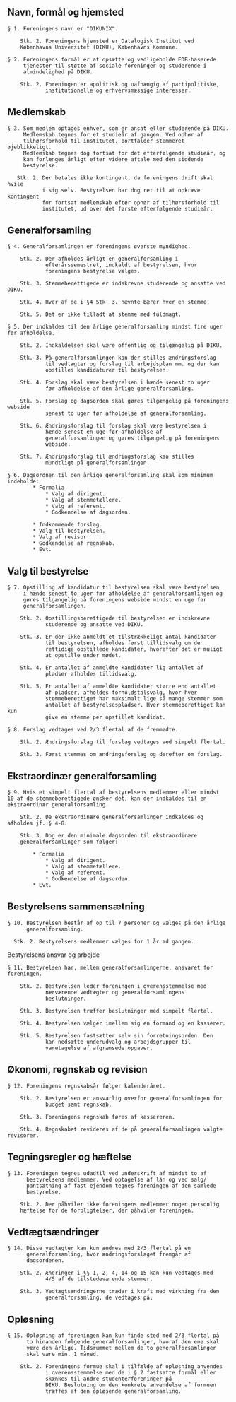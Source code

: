 ## Navn, formål og hjemsted

    § 1. Foreningens navn er "DIKUNIX".

        Stk. 2. Foreningens hjemsted er Datalogisk Institut ved
        Københavns Universitet (DIKU), Københavns Kommune.

    § 2. Foreningens formål er at opsætte og vedligeholde EDB-baserede
         tjenester til støtte af sociale foreninger og studerende i
         almindelighed på DIKU.

        Stk. 2. Foreningen er apolitisk og uafhængig af partipolitiske,
                institutionelle og erhvervsmæssige interesser.

## Medlemskab

    § 3. Som medlem optages enhver, som er ansat eller studerende på DIKU.
         Medlemskab tegnes for et studieår af gangen. Ved ophør af
         tilhørsforhold til institutet, bortfalder stemmeret øjeblikkeligt.
         Medlemskab tegnes dog fortsat for det efterfølgende studieår, og
         kan forlænges årligt efter videre aftale med den siddende
         bestyrelse.

       Stk. 2. Der betales ikke kontingent, da foreningens drift skal hvile
               i sig selv. Bestyrelsen har dog ret til at opkræve kontingent
               for fortsat medlemskab efter ophør af tilhørsforhold til
               institutet, ud over det første efterfølgende studieår.

## Generalforsamling

    § 4. Generalforsamlingen er foreningens øverste myndighed.

        Stk. 2. Der afholdes årligt en generalforsamling i
                efterårssemestret, indkaldt af bestyrelsen, hvor
                foreningens bestyrelse vælges.

        Stk. 3. Stemmeberettigede er indskrevne studerende og ansatte ved DIKU.

        Stk. 4. Hver af de i §4 Stk. 3. nævnte bærer hver en stemme.

        Stk. 5. Det er ikke tilladt at stemme med fuldmagt.

    § 5. Der indkaldes til den årlige generalforsamling mindst fire uger før afholdelse.

        Stk. 2. Indkaldelsen skal være offentlig og tilgængelig på DIKU.

        Stk. 3. På generalforsamlingen kan der stilles ændringsforslag
                til vedtægter og forslag til arbejdsplan mm. og der kan
                opstilles kandidaturer til bestyrelsen.

        Stk. 4. Forslag skal være bestyrelsen i hænde senest to uger
                før afholdelse af den årlige generalforsamling.

        Stk. 5. Forslag og dagsorden skal gøres tilgængelig på foreningens webside
                senest to uger før afholdelse af generalforsamling.

        Stk. 6. Ændringsforslag til forslag skal være bestyrelsen i
                hænde senest en uge før afholdelse af
                generalforsamlingen og gøres tilgængelig på foreningens
                webside.

        Stk. 7. Ændringsforslag til ændringsforslag kan stilles
                mundtligt på generalforsamlingen.

    § 6. Dagsordnen til den årlige generalforsamling skal som minimum indeholde:
            * Formalia
                * Valg af dirigent.
                * Valg af stemmetællere.
                * Valg af referent.
                * Godkendelse af dagsorden.

            * Indkommende forslag.
            * Valg til bestyrelsen.
            * Valg af revisor
            * Godkendelse af regnskab.
            * Evt.

## Valg til bestyrelse

    § 7. Opstilling af kandidatur til bestyrelsen skal være bestyrelsen
         i hænde senest to uger før afholdelse af generalforsamlingen og
         gøres tilgængelig på foreningens webside mindst en uge før
         generalforsamlingen.

        Stk. 2. Opstillingsberettigede til bestyrelsen er indskrevne
                studerende og ansatte ved DIKU.

        Stk. 3. Er der ikke anmeldt et tilstrækkeligt antal kandidater
                til bestyrelsen, afholdes først tillidsvalg om de
                rettidige opstillede kandidater, hvorefter det er muligt
                at opstille under mødet.

        Stk. 4. Er antallet af anmeldte kandidater lig antallet af
                pladser afholdes tillidsvalg.

        Stk. 5. Er antallet af anmeldte kandidater større end antallet
                af pladser, afholdes forholdstalsvalg, hvor hver
                stemmeberettiget har maksimalt lige så mange stemmer som
                antallet af bestyrelsespladser. Hver stemmeberettiget kan kun
                give en stemme per opstillet kandidat.

    § 8. Forslag vedtages ved 2/3 flertal af de fremmødte.

        Stk. 2. Ændringsforslag til forslag vedtages ved simpelt flertal.

        Stk. 3. Først stemmes om ændringsforslag og derefter om forslag.

## Ekstraordinær generalforsamling

    § 9. Hvis et simpelt flertal af bestyrelsens medlemmer eller mindst
    10 af de stemmeberettigede ønsker det, kan der indkaldes til en
    ekstraordinær generalforsamling.

        Stk. 2. De ekstraordinære generalforsamlinger indkaldes og afholdes jf. § 4-8.

        Stk. 3. Dog er den minimale dagsorden til ekstraordinære
        generalforsamlinger som følger:

            * Formalia
                * Valg af dirigent.
                * Valg af stemmetællere.
                * Valg af referent.
                * Godkendelse af dagsorden.
            * Evt.

## Bestyrelsens sammensætning

    § 10. Bestyrelsen består af op til 7 personer og vælges på den årlige
          generalforsamling.

      Stk. 2. Bestyrelsens medlemmer vælges for 1 år ad gangen.

Bestyrelsens ansvar og arbejde

    § 11. Bestyrelsen har, mellem generalforsamlingerne, ansvaret for foreningen.

        Stk. 2. Bestyrelsen leder foreningen i overensstemmelse med
                nærværende vedtægter og generalforsamlingens
                beslutninger.

        Stk. 3. Bestyrelsen træffer beslutninger med simpelt flertal.

        Stk. 4. Bestyrelsen vælger imellem sig en formand og en kasserer.

        Stk. 5. Bestyrelsen fastsætter selv sin forretningsorden. Den
                kan nedsætte underudvalg og arbejdsgrupper til
                varetagelse af afgrænsede opgaver.

## Økonomi, regnskab og revision

    § 12. Foreningens regnskabsår følger kalenderåret.

        Stk. 2. Bestyrelsen er ansvarlig overfor generalforsamlingen for
                budget samt regnskab.

        Stk. 3. Foreningens regnskab føres af kassereren.

        Stk. 4. Regnskabet revideres af de på generalforsamlingen valgte revisorer.

## Tegningsregler og hæftelse

    § 13. Foreningen tegnes udadtil ved underskrift af mindst to af
          bestyrelsens medlemmer. Ved optagelse af lån og ved salg/
          pantsætning af fast ejendom tegnes foreningen af den samlede
          bestyrelse.

        Stk. 2. Der påhviler ikke foreningens medlemmer nogen personlig
        hæftelse for de forpligtelser, der påhviler foreningen.

## Vedtægtsændringer

    § 14. Disse vedtægter kan kun ændres med 2/3 flertal på en
          generalforsamling, hvor ændringsforslaget fremgår af
          dagsordenen.

        Stk. 2. Ændringer i §§ 1, 2, 4, 14 og 15 kan kun vedtages med
                4/5 af de tilstedeværende stemmer.

        Stk. 3. Vedtægtsændringerne træder i kraft med virkning fra den
                generalforsamling, de vedtages på.

## Opløsning

    § 15. Opløsning af foreningen kan kun finde sted med 2/3 flertal på
          to hinanden følgende generalforsamlinger, hvoraf den ene skal
          være den årlige. Tidsrummet mellem de to generalforsamlinger
          skal være min. 1 måned.

        Stk. 2. Foreningens formue skal i tilfælde af opløsning anvendes
                i overensstemmelse med de i § 2 fastsatte formål eller
                skænkes til andre studenterforeninger på
                DIKU. Beslutning om den konkrete anvendelse af formuen
                træffes af den opløsende generalforsamling.
